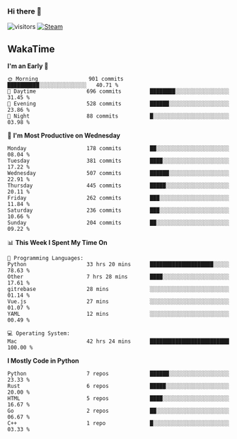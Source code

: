 ### Hi there 👋

![visitors](https://visitor-badge.glitch.me/badge?page_id=zhourunlai)
[![Steam](https://img.shields.io/badge/dynamic/json?url=https%3A%2F%2Fapi.swo.moe%2Fstats%2Fsteamgames%2F76561198285156854&query=count&color=0b1a37&label=Steam&labelColor=134375&logo=steam&suffix=+games&cacheSeconds=3600)](http://steamcommunity.com/profiles/76561198285156854)

## WakaTime
<!--START_SECTION:waka-->
**I'm an Early 🐤** 

```text
🌞 Morning                901 commits         ██████████░░░░░░░░░░░░░░░   40.71 % 
🌆 Daytime                696 commits         ████████░░░░░░░░░░░░░░░░░   31.45 % 
🌃 Evening                528 commits         ██████░░░░░░░░░░░░░░░░░░░   23.86 % 
🌙 Night                  88 commits          █░░░░░░░░░░░░░░░░░░░░░░░░   03.98 % 
```
📅 **I'm Most Productive on Wednesday** 

```text
Monday                   178 commits         ██░░░░░░░░░░░░░░░░░░░░░░░   08.04 % 
Tuesday                  381 commits         ████░░░░░░░░░░░░░░░░░░░░░   17.22 % 
Wednesday                507 commits         ██████░░░░░░░░░░░░░░░░░░░   22.91 % 
Thursday                 445 commits         █████░░░░░░░░░░░░░░░░░░░░   20.11 % 
Friday                   262 commits         ███░░░░░░░░░░░░░░░░░░░░░░   11.84 % 
Saturday                 236 commits         ███░░░░░░░░░░░░░░░░░░░░░░   10.66 % 
Sunday                   204 commits         ██░░░░░░░░░░░░░░░░░░░░░░░   09.22 % 
```


📊 **This Week I Spent My Time On** 

```text
💬 Programming Languages: 
Python                   33 hrs 20 mins      ████████████████████░░░░░   78.63 % 
Other                    7 hrs 28 mins       ████░░░░░░░░░░░░░░░░░░░░░   17.61 % 
gitrebase                28 mins             ░░░░░░░░░░░░░░░░░░░░░░░░░   01.14 % 
Vue.js                   27 mins             ░░░░░░░░░░░░░░░░░░░░░░░░░   01.07 % 
YAML                     12 mins             ░░░░░░░░░░░░░░░░░░░░░░░░░   00.49 % 

💻 Operating System: 
Mac                      42 hrs 24 mins      █████████████████████████   100.00 % 
```

**I Mostly Code in Python** 

```text
Python                   7 repos             ██████░░░░░░░░░░░░░░░░░░░   23.33 % 
Rust                     6 repos             █████░░░░░░░░░░░░░░░░░░░░   20.00 % 
HTML                     5 repos             ████░░░░░░░░░░░░░░░░░░░░░   16.67 % 
Go                       2 repos             ██░░░░░░░░░░░░░░░░░░░░░░░   06.67 % 
C++                      1 repo              █░░░░░░░░░░░░░░░░░░░░░░░░   03.33 % 
```




<!--END_SECTION:waka-->
